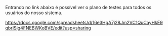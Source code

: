 Entrando no link abaixo é possível ver o plano de testes para todos os usuários do nosso sistema.

https://docs.google.com/spreadsheets/d/16e3HgA7j28Jm2VC1QuCayHkE9qbrISig4FNEBWKoBVE/edit?usp=sharing
